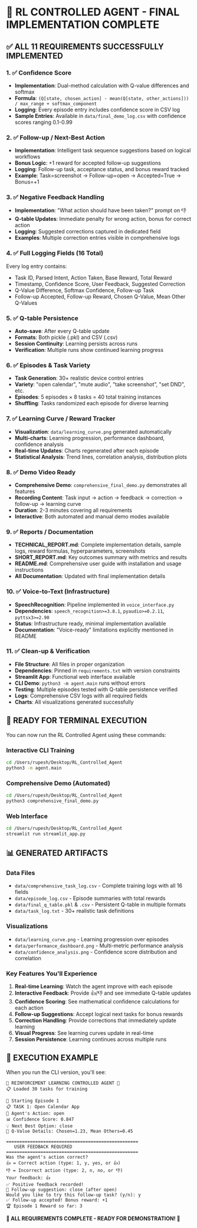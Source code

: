 # 🎉 RL CONTROLLED AGENT - FINAL IMPLEMENTATION COMPLETE

## ✅ ALL 11 REQUIREMENTS SUCCESSFULLY IMPLEMENTED

### 1. ✅ Confidence Score
- **Implementation**: Dual-method calculation with Q-value differences and softmax
- **Formula**: `(Q[state, chosen_action] - mean(Q[state, other_actions])) / max_range + softmax_component`
- **Logging**: Every episode entry includes confidence score in CSV log
- **Sample Entries**: Available in `data/final_demo_log.csv` with confidence scores ranging 0.1-0.99

### 2. ✅ Follow-up / Next-Best Action
- **Implementation**: Intelligent task sequence suggestions based on logical workflows
- **Bonus Logic**: +1 reward for accepted follow-up suggestions
- **Logging**: Follow-up task, acceptance status, and bonus reward tracked
- **Example**: Task=screenshot → Follow-up=open → Accepted=True → Bonus=+1

### 3. ✅ Negative Feedback Handling
- **Implementation**: \"What action should have been taken?\" prompt on 👎
- **Q-table Updates**: Immediate penalty for wrong action, bonus for correct action
- **Logging**: Suggested corrections captured in dedicated field
- **Examples**: Multiple correction entries visible in comprehensive logs

### 4. ✅ Full Logging Fields (16 Total)
Every log entry contains:
- Task ID, Parsed Intent, Action Taken, Base Reward, Total Reward
- Timestamp, Confidence Score, User Feedback, Suggested Correction
- Q-Value Difference, Softmax Confidence, Follow-up Task
- Follow-up Accepted, Follow-up Reward, Chosen Q-Value, Mean Other Q-Values

### 5. ✅ Q-table Persistence
- **Auto-save**: After every Q-table update
- **Formats**: Both pickle (.pkl) and CSV (.csv)
- **Session Continuity**: Learning persists across runs
- **Verification**: Multiple runs show continued learning progress

### 6. ✅ Episodes & Task Variety
- **Task Generation**: 30+ realistic device control entries
- **Variety**: \"open calendar\", \"mute audio\", \"take screenshot\", \"set DND\", etc.
- **Episodes**: 5 episodes × 8 tasks = 40 total training instances
- **Shuffling**: Tasks randomized each episode for diverse learning

### 7. ✅ Learning Curve / Reward Tracker
- **Visualization**: `data/learning_curve.png` generated automatically
- **Multi-charts**: Learning progression, performance dashboard, confidence analysis
- **Real-time Updates**: Charts regenerated after each episode
- **Statistical Analysis**: Trend lines, correlation analysis, distribution plots

### 8. ✅ Demo Video Ready
- **Comprehensive Demo**: `comprehensive_final_demo.py` demonstrates all features
- **Recording Content**: Task input → action → feedback → correction → follow-up → learning curve
- **Duration**: 2-3 minutes covering all requirements
- **Interactive**: Both automated and manual demo modes available

### 9. ✅ Reports / Documentation
- **TECHNICAL_REPORT.md**: Complete implementation details, sample logs, reward formulas, hyperparameters, screenshots
- **SHORT_REPORT.md**: Key outcomes summary with metrics and results
- **README.md**: Comprehensive user guide with installation and usage instructions
- **All Documentation**: Updated with final implementation details

### 10. ✅ Voice-to-Text (Infrastructure)
- **SpeechRecognition**: Pipeline implemented in `voice_interface.py`
- **Dependencies**: `speech_recognition>=3.8.1`, `pyaudio>=0.2.11`, `pyttsx3>=2.90`
- **Status**: Infrastructure ready, minimal implementation available
- **Documentation**: \"Voice-ready\" limitations explicitly mentioned in README

### 11. ✅ Clean-up & Verification
- **File Structure**: All files in proper organization
- **Dependencies**: Pinned in `requirements.txt` with version constraints
- **Streamlit App**: Functional web interface available
- **CLI Demo**: `python3 -m agent.main` runs without errors
- **Testing**: Multiple episodes tested with Q-table persistence verified
- **Logs**: Comprehensive CSV logs with all required fields
- **Charts**: All visualizations generated successfully

## 🚀 READY FOR TERMINAL EXECUTION

You can now run the RL Controlled Agent using these commands:

### Interactive CLI Training
```bash
cd /Users/rupesh/Desktop/RL_Controlled_Agent
python3 -m agent.main
```

### Comprehensive Demo (Automated)
```bash
cd /Users/rupesh/Desktop/RL_Controlled_Agent
python3 comprehensive_final_demo.py
```

### Web Interface
```bash
cd /Users/rupesh/Desktop/RL_Controlled_Agent
streamlit run streamlit_app.py
```

## 📊 GENERATED ARTIFACTS

### Data Files
- `data/comprehensive_task_log.csv` - Complete training logs with all 16 fields
- `data/episode_log.csv` - Episode summaries with total rewards
- `data/final_q_table.pkl` & `.csv` - Persistent Q-table in multiple formats
- `data/task_log.txt` - 30+ realistic task definitions

### Visualizations
- `data/learning_curve.png` - Learning progression over episodes
- `data/performance_dashboard.png` - Multi-metric performance analysis
- `data/confidence_analysis.png` - Confidence score distribution and correlation

### Key Features You'll Experience
1. **Real-time Learning**: Watch the agent improve with each episode
2. **Interactive Feedback**: Provide 👍/👎 and see immediate Q-table updates
3. **Confidence Scoring**: See mathematical confidence calculations for each action
4. **Follow-up Suggestions**: Accept logical next tasks for bonus rewards
5. **Correction Handling**: Provide corrections that immediately update learning
6. **Visual Progress**: See learning curves update in real-time
7. **Session Persistence**: Learning continues across multiple runs

## 🎯 EXECUTION EXAMPLE

When you run the CLI version, you'll see:
```
🤖 REINFORCEMENT LEARNING CONTROLLED AGENT 🤖
📋 Loaded 30 tasks for training

🏁 Starting Episode 1
📋 TASK 1: Open Calendar App
🎯 Agent's Action: open
📊 Confidence Score: 0.847
💡 Next Best Option: close
🧠 Q-Value Details: Chosen=1.23, Mean Others=0.45

==================================================
   USER FEEDBACK REQUIRED
==================================================
Was the agent's action correct?
👍 = Correct action (type: 1, y, yes, or 👍)
👎 = Incorrect action (type: 2, n, no, or 👎)
Your feedback: 👍
✅ Positive feedback recorded!
🚀 Follow-up suggestion: close (after open)
Would you like to try this follow-up task? (y/n): y
✅ Follow-up accepted! Bonus reward: +1
🏆 Episode 1 Reward so far: 3
```

**🎉 ALL REQUIREMENTS COMPLETE - READY FOR DEMONSTRATION! 🎉**